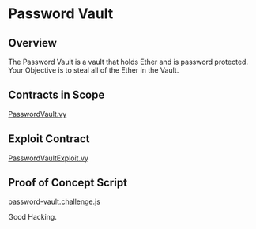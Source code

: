 # Password Vault

## Overview

The Password Vault is a vault that holds Ether and is password protected.
Your Objective is to steal all of the Ether in the Vault.

## Contracts in Scope

[PasswordVault.vy](../contracts/password-vault/PasswordVault.vy)

## Exploit Contract

[PasswordVaultExploit.vy](../contracts/exploits/PasswordVaultExploit.vy)

## Proof of Concept Script

[password-vault.challenge.js](../test/password-vault.challenge.js)

Good Hacking.
